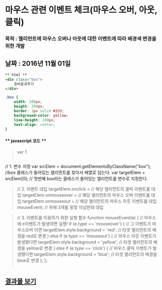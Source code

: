 # 마우스 관련 이벤트 체크(마우스 오버, 아웃, 클릭)
### 목적 : 엘리먼트에 마우스 오버나 아웃에 대한 이벤트에 따라 배경색 변경을 위한 개발
날짜 : 2016년 11월 01일
---

```html
** html **
<div class="box">
	호버효과주기
</div>
```
```css
.box {
	width: 200px;
	height: 200px;
	border: 1px solid #333; 
	background-color: yellow;
	line-height: 200px;
	text-align: center;
}
```
#### \*\* javascript 코드 \*\*

>ver 1
>
> ```js
// 1. 변수 지정
var srcElem = document.getElementsByClassName("box"); //box 클래스가 들어있는 엘리먼트를 찾아서 배열로 담는다.
var targetElem = srcElem[0]; // 첫번째 box라는 클래스가 들어있는 엘리먼트를 변수로 지정한다.

> // 2. 이벤트 대입
targetElem.onclick = // 해당 엘리먼트의 클릭 이벤트를 대입
targetElem.onmouseover = // 해당 엘리먼트의 마우스 오버 이벤트를 대입
targetElem.onmouseout = // 해당 엘이먼트의 마우스 아웃 이벤트를 대입
mouseEvent; // 위에 3개를 몽땅 이넘한테 대입 

> // 3. 이벤트를 이용하기 위한 실행 함수
function mouseEvent(e) { // 마우스에 e이벤트가 발생하면 실행!
	if (e.type == 'mouseover') { // 그 이벤트가 마우스오버 이면
		targetElem.style.background = 'red'; // 타겟 엘리먼트의 배경을 red로 변경
	} else if (e.type == 'mouseout') { // 마우스 아웃 이벤트가 발생했다면
		targetElem.style.background = 'yellow'; // 타겟 엘리먼트의 배경을 yellow로 변경
	} else if (e.type == 'click') { // 마우스 클릭 이벤트가 발생했다면
		targetElem.style.background = 'blue'; // 타겟 엘리먼트의 배경을 blue로 변경
	};
};
> ```

## [결과물 보기](https://linu4u.github.io/2.js_study/20161101/index.html)
